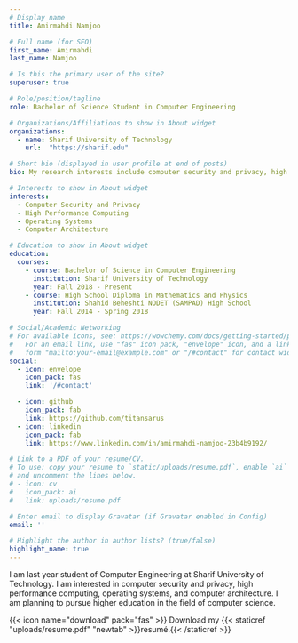 ```yaml
---
# Display name
title: Amirmahdi Namjoo

# Full name (for SEO)
first_name: Amirmahdi
last_name: Namjoo

# Is this the primary user of the site?
superuser: true

# Role/position/tagline
role: Bachelor of Science Student in Computer Engineering

# Organizations/Affiliations to show in About widget
organizations:
  - name: Sharif University of Technology
    url:  "https://sharif.edu"

# Short bio (displayed in user profile at end of posts)
bio: My research interests include computer security and privacy, high performance computing, operating systems, and computer architecture.

# Interests to show in About widget
interests:
  - Computer Security and Privacy
  - High Performance Computing
  - Operating Systems
  - Computer Architecture

# Education to show in About widget
education:
  courses:
    - course: Bachelor of Science in Computer Engineering
      institution: Sharif University of Technology
      year: Fall 2018 - Present
    - course: High School Diploma in Mathematics and Physics
      institution: Shahid Beheshti NODET (SAMPAD) High School
      year: Fall 2014 - Spring 2018

# Social/Academic Networking
# For available icons, see: https://wowchemy.com/docs/getting-started/page-builder/#icons
#   For an email link, use "fas" icon pack, "envelope" icon, and a link in the
#   form "mailto:your-email@example.com" or "/#contact" for contact widget.
social:
  - icon: envelope
    icon_pack: fas
    link: '/#contact'

  - icon: github
    icon_pack: fab
    link: https://github.com/titansarus
  - icon: linkedin
    icon_pack: fab
    link: https://www.linkedin.com/in/amirmahdi-namjoo-23b4b9192/

# Link to a PDF of your resume/CV.
# To use: copy your resume to `static/uploads/resume.pdf`, enable `ai` icons in `params.yaml`,
# and uncomment the lines below.
# - icon: cv
#   icon_pack: ai
#   link: uploads/resume.pdf

# Enter email to display Gravatar (if Gravatar enabled in Config)
email: ''

# Highlight the author in author lists? (true/false)
highlight_name: true
---
```


I am last year student of Computer Engineering at Sharif University of Technology. I am interested in computer security and privacy, high performance computing, operating systems, and computer architecture. I am planning to pursue higher education in the field of computer science.

{{< icon name="download" pack="fas" >}} Download my {{< staticref "uploads/resume.pdf" "newtab" >}}resumé.{{< /staticref >}}
